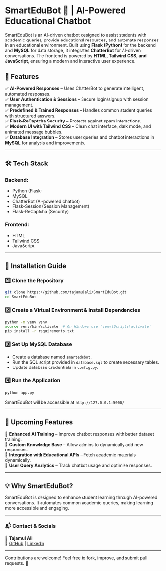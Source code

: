 # SmartEduBot 🤖 | AI-Powered Educational Chatbot

SmartEduBot is an AI-driven chatbot designed to assist students with academic queries, provide educational resources, and automate responses in an educational environment. Built using **Flask (Python)** for the backend and **MySQL** for data storage, it integrates **ChatterBot** for AI-driven conversations. The frontend is powered by **HTML, Tailwind CSS, and JavaScript**, ensuring a modern and interactive user experience.

## 🌟 Features

✅ **AI-Powered Responses** – Uses ChatterBot to generate intelligent, automated responses.  
✅ **User Authentication & Sessions** – Secure login/signup with session management.  
✅ **Predefined & Trained Responses** – Handles common student queries with structured answers.  
✅ **Flask-ReCaptcha Security** – Protects against spam interactions.  
✅ **Modern UI with Tailwind CSS** – Clean chat interface, dark mode, and animated message bubbles.  
✅ **Database Integration** – Stores user queries and chatbot interactions in **MySQL** for analysis and improvements.  

---

## 🛠️ Tech Stack

### **Backend:**  
- Python (Flask)  
- MySQL  
- ChatterBot (AI-powered chatbot)  
- Flask-Session (Session Management)  
- Flask-ReCaptcha (Security)  

### **Frontend:**  
- HTML  
- Tailwind CSS  
- JavaScript  

---

## 🚀 Installation Guide

### **1️⃣ Clone the Repository**
```bash
git clone https://github.com/tajamulali/SmartEduBot.git
cd SmartEduBot
```

### **2️⃣ Create a Virtual Environment & Install Dependencies**
```bash
python -m venv venv
source venv/bin/activate  # On Windows use `venv\Scripts\activate`
pip install -r requirements.txt
```

### **3️⃣ Set Up MySQL Database**
- Create a database named `smartedubot`.
- Run the SQL script provided in `database.sql` to create necessary tables.
- Update database credentials in `config.py`.

### **4️⃣ Run the Application**
```bash
python app.py
```

SmartEduBot will be accessible at `http://127.0.0.1:5000/`

---

## 🔨 Upcoming Features

🚧 **Enhanced AI Training** – Improve chatbot responses with better dataset training.  
🚧 **Custom Knowledge Base** – Allow admins to dynamically add new responses.  
🚧 **Integration with Educational APIs** – Fetch academic materials dynamically.  
🚧 **User Query Analytics** – Track chatbot usage and optimize responses.  

---

## 💡 Why SmartEduBot?
SmartEduBot is designed to enhance student learning through AI-powered conversations. It automates common academic queries, making learning more accessible and engaging. 

---

### 📬 Contact & Socials
👤 **Tajamul Ali**  
🔗 [GitHub](https://github.com/tajamulali) | [LinkedIn](https://linkedin.com/in/tajamulali)  

---

Contributions are welcome! Feel free to fork, improve, and submit pull requests. 🚀
